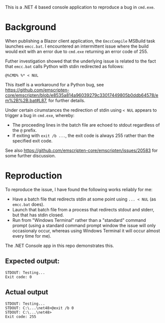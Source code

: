 This is a .NET 4 based console application to reproduce a bug in ```cmd.exe```.

# Background

When publishing a Blazor client application, the ```EmccCompile``` MSBuild task launches 
```emcc.bat```. I encountered an intermittent issue where the build would exit with an error
due to ```cmd.exe``` returning an error code of 255.

Futher investigation showed that the underlying issue is related to the fact that
```emcc.bat``` calls Python with stdin redirected as follows:

```@%CMD% %* < NUL```

This itself is a workaround for a Python bug, see https://github.com/emscripten-core/emscripten/blob/e8535a814a96039279c33017449805b0ddb64578/em%2B%2B.bat#L87,
for further details.

Under certain cirumstances the redirection of stdin using ```< NUL``` appears to trigger a
bug in ```cmd.exe```, whereby:

- The proceeding lines in the batch file are echoed to stdout regardless of the ```@``` prefix.
- If exiting with ```exit /b ...```, the exit code is always 255 rather than the specified exit code.

See also https://github.com/emscripten-core/emscripten/issues/20583 for some further discussion.

# Reproduction

To reproduce the issue, I have found the following works reliably for me:

- Have a batch file that redirects stdin at some point using ```... < NUL``` (as ```emcc.bat``` does).
- Launch that batch file from a process that redirects stdout and stderr, but that has stdin closed.
- Run from "Windows Terminal" rather than a "standard" command prompt (using a standard command 
  prompt window the issue will only occasionaly occur, whereas using Windows Terminal it will occur
  almost every time for me).

The .NET Console app in this repo demonstrates this.

## Expected output:

```
STDOUT: Testing...
Exit code: 0
```

## Actual output

```
STDOUT: Testing...
STDOUT: C:\...\net48>@exit /b 0
STDOUT: C:\...\net48>
Exit code: 255
```
